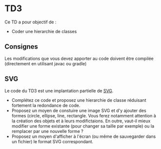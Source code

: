 # TD3
Ce TD a pour objectif de :

* Coder une hierarchie de classes

## Consignes

Les modifications que vous devez apporter au code doivent être compilée (directement en utilisant javac ou gradle)

## SVG

Le code du TD3 est une implantation partielle de [SVG](https://www.w3schools.com/graphics/svg_intro.asp).

* Complétez ce code et proposez une hierarchie de classe réduisant fortement la redondance de code.
* Proposez un moyen de constuire une image SVG et d'y ajouter des formes (circle, ellipse, line, rectangle. Vous ferez notamment attention à la création des objets et à leurs modifictaions. En outre, vaut-il mieux modifier une forme existante (pour changer sa taille par exemple) ou la remplacer par une nouvelle forme ? 
* Proposez un moyen d'afficher à l'écran (ou même de sauvegarder dans un fichier) le format SVG correspondant.
